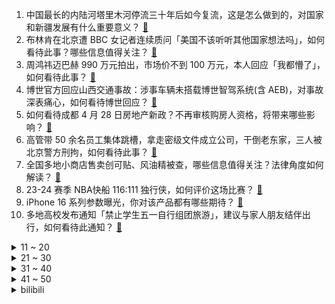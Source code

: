 1. 中国最长的内陆河塔里木河停流三十年后如今复流，这是怎么做到的，对国家和新疆发展有什么重要意义？ [:link:](https://www.zhihu.com/question/653949303)
2. 布林肯在北京遭 BBC 女记者连续质问「美国不该听听其他国家想法吗」，如何看待此事？哪些信息值得关注？ [:link:](https://www.zhihu.com/question/654368901)
3. 周鸿祎迈巴赫 990 万元拍出，市场价不到 100 万元，本人回应「我都懵了」，如何看待此事？ [:link:](https://www.zhihu.com/question/654419121)
4. 博世官方回应山西交通事故：涉事车辆未搭载博世智驾系统(含 AEB)，对事故深表痛心，如何看待博世回应？ [:link:](https://www.zhihu.com/question/654390008)
5. 如何看待成都 4 月 28 日房地产新政？不再审核购房人资格，将带来哪些影响？ [:link:](https://www.zhihu.com/question/654366197)
6. 高管带 50 余名员工集体跳槽，拿走密级文件成立公司，干倒老东家，三人被北京警方刑拘，如何看待此事？ [:link:](https://www.zhihu.com/question/654296128)
7. 全国多地小商店售卖创可贴、风油精被查，哪些信息值得关注？法律角度如何解读？ [:link:](https://www.zhihu.com/question/654267592)
8. 23-24 赛季 NBA快船 116:111 独行侠，如何评价这场比赛？ [:link:](https://www.zhihu.com/question/654426404)
9. iPhone 16 系列参数曝光，你对该产品都有哪些期待？ [:link:](https://www.zhihu.com/question/624514836)
10. 多地高校发布通知「禁止学生五一自行组团旅游」，建议与家人朋友结伴出行，如何看待此通知？ [:link:](https://www.zhihu.com/question/654381290)
<details>
<summary>11 ~ 20</summary>

11. 特斯拉通过国家汽车数据安全 4 项全部要求，各地陆续解除禁停禁行，有哪些信息值得关注？ [:link:](https://www.zhihu.com/question/654418513)
12. 马斯克抵达北京，称很高兴看到电动车在中国取得进展，未来所有汽车都将是电动的，哪些信息值得关注？ [:link:](https://www.zhihu.com/question/654385994)
13. 你愿意用十年寿命换取一千万吗？ [:link:](https://www.zhihu.com/question/384613216)
14. 重庆燃气公告「多计多收气费 1182 件，涉及金额 285 万余元，已全部清退」，哪些信息值得关注？ [:link:](https://www.zhihu.com/question/654408548)
15. 问界称山西 M7 事故车是入门非智驾版，未搭载华为高阶智能驾驶辅助系统，不存在电池自燃情况，如何看待？ [:link:](https://www.zhihu.com/question/654377255)
16. 赛力斯回应车辆起火车门无法打开，称「大部分车无自动解锁功能，当时司乘已失去意识」，汽车为何要这样设计？ [:link:](https://www.zhihu.com/question/654377385)
17. 德国高中生超过65%选择职业学校，只有不到35%选择大学。德国制造强国的口碑和基础是因为这些选择吗？ [:link:](https://www.zhihu.com/question/650817279)
18. 如何看待「B太」在青岛「探店」之旅？ [:link:](https://www.zhihu.com/question/654281401)
19. 美高校「挺巴」抗议已蔓延至近 60 所大学，已有 500 多人被捕，哪些信息值得关注？ [:link:](https://www.zhihu.com/question/654363631)
20. 5000块钱的工资，46个工作群，你怎么看？ [:link:](https://www.zhihu.com/question/654381798)
</details>
<details>
<summary>21 ~ 30</summary>

21. 运动健身过程中怎么“减肚子”？ [:link:](https://www.zhihu.com/question/654304103)
22. 想问一下，5月去上海穷游，晚上找个小公园支帐篷睡两天，具有可行性吗？ [:link:](https://www.zhihu.com/question/653219665)
23. 诸葛亮是被罗贯中在《三国演义》神化后，才有今天的地位吗？ [:link:](https://www.zhihu.com/question/654320252)
24. 《人民的名义》中高育良和李达康谁更有情商和政治智慧? [:link:](https://www.zhihu.com/question/649992257)
25. 银行逐渐取消中长期大额存单，传递了什么信号？现在低风险理财还能买什么？ [:link:](https://www.zhihu.com/question/654367574)
26. 每日一问丨企业法人只是用来背黑锅的么？ [:link:](https://www.zhihu.com/question/654357396)
27. 跳槽离职前的最后一天，你会在工位上做什么？ [:link:](https://www.zhihu.com/question/652234883)
28. 久坐引发的「经济舱综合征」为何会致死？在假期长途旅行和日常久坐中，我们如何预防这种疾病的发生？ [:link:](https://www.zhihu.com/question/654368864)
29. 在野外探访野生动物是一种什么体验？你有在野外偶遇野生动物的经历吗？ [:link:](https://www.zhihu.com/question/653150042)
30. 以前几乎从不运动，跑几十米都喘气厉害，刚开始应该怎样练习跑步？ [:link:](https://www.zhihu.com/question/651652922)
</details>
<details>
<summary>31 ~ 40</summary>

31. 外媒报道出于「安全」考虑，韩国军方将考虑禁用苹果 iPhone 手机，如何看待此事？ [:link:](https://www.zhihu.com/question/653962686)
32. 日本 5 名议员进入钓鱼岛附近海域「视察」，中方向日方提出严正交涉，哪些信息值得关注？ [:link:](https://www.zhihu.com/question/654376146)
33. 玩游戏，不想花冤枉钱，买4K显示器好还是2K显示器就够用了，为什么？ [:link:](https://www.zhihu.com/question/654183808)
34. 未婚生育可以休产假吗？ [:link:](https://www.zhihu.com/question/654413162)
35. 毕业后第一份工作，签劳动合同应该注意些什么？该怎么签才能避坑？ [:link:](https://www.zhihu.com/question/654380333)
36. 小时候你最怕什么？ [:link:](https://www.zhihu.com/question/648324186)
37. 比亚迪、理想、特斯拉等 6 家企业 76 款车型符合汽车数据处理 4 项安全要求，哪些信息值得关注？ [:link:](https://www.zhihu.com/question/654378736)
38. 神十七、神十八乘组完成在轨交接，神十七航天员乘组即将回家，有哪些信息值得关注？ [:link:](https://www.zhihu.com/question/654383030)
39. 面对企业裁员，员工应如何依法保障自身权益，并获得合理的补偿？ [:link:](https://www.zhihu.com/question/654380547)
40. 有哪些「以前我嗤之以鼻，现在我逐字分析」的职场热知识？ [:link:](https://www.zhihu.com/question/653436838)
</details>
<details>
<summary>41 ~ 50</summary>

41. 为什么同事离职后，就再也不见了? [:link:](https://www.zhihu.com/question/653953811)
42. 4月28日上午梅西两射一传助迈阿密国际大胜新英格兰革命，如何评价梅西表现？ [:link:](https://www.zhihu.com/question/654364196)
43. I人和E人哪一类更适合搞科研？ [:link:](https://www.zhihu.com/question/653149937)
44. 如何评价明日方舟五周年赠送月卡？ [:link:](https://www.zhihu.com/question/654318766)
45. 你认为「世界上最伟大」的一幅名画是哪一幅呢？ [:link:](https://www.zhihu.com/question/654055226)
46. 有好兄弟是怎样一种体验？ [:link:](https://www.zhihu.com/question/37914258)
47. 五一劳动节来了，身为劳动者有哪些需要了解的法律知识？ [:link:](https://www.zhihu.com/question/654381504)
48. 如何评价“我们是社会科学不是文科”的观点呢？ [:link:](https://www.zhihu.com/question/650680183)
49. 天猫88vip权益升级，对于购物爱好者来说，本次升级可以带来哪些好处？ [:link:](https://www.zhihu.com/question/654367371)
50. 五一被催婚，会不会安排相亲，如果对方看不上怎么办？ [:link:](https://www.zhihu.com/question/654376181)
</details><details>
<summary>bilibili</summary>

</details>